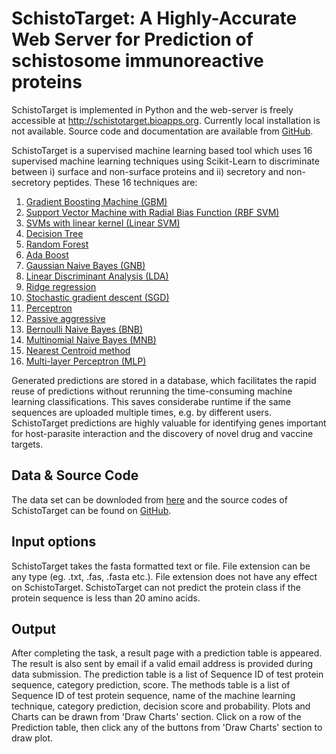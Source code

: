# SchistoTarget: A Highly-Accurate Web Server for Prediction of schistosome immunoreactive proteins

SchistoTarget is implemented in Python and the web-server is freely accessible at http://schistotarget.bioapps.org. Currently local installation is not available. Source code and documentation are available from [GitHub](https://github.com/shihabhasan/SchistoTarget).

SchistoTarget is a supervised machine learning based tool which uses 16 supervised machine learning techniques using Scikit-Learn to discriminate between i) surface and non-surface proteins and ii) secretory and non-secretory peptides. These 16 techniques are: 

1. [Gradient Boosting Machine (GBM)](http://scikit-learn.org/stable/modules/generated/sklearn.ensemble.GradientBoostingClassifier.html)
2. [Support Vector Machine with Radial Bias Function (RBF SVM)](http://scikit-learn.org/stable/modules/generated/sklearn.svm.SVC.html#sklearn.svm.SVC)
3. [SVMs with linear kernel (Linear SVM)](http://scikit-learn.org/stable/modules/generated/sklearn.svm.LinearSVC.html#sklearn.svm.LinearSVC)
4. [Decision Tree](http://scikit-learn.org/stable/modules/generated/sklearn.tree.DecisionTreeClassifier.html#sklearn.tree.DecisionTreeClassifier)
5. [Random Forest](http://scikit-learn.org/stable/modules/generated/sklearn.ensemble.RandomForestClassifier.html#sklearn.ensemble.RandomForestClassifier)
6. [Ada Boost](http://scikit-learn.org/stable/modules/generated/sklearn.ensemble.AdaBoostClassifier.html)
7. [Gaussian Naive Bayes (GNB)](http://scikit-learn.org/stable/modules/generated/sklearn.naive_bayes.GaussianNB.html#sklearn.naive_bayes.GaussianNB)
8. [Linear Discriminant Analysis (LDA)](http://scikit-learn.org/stable/modules/generated/sklearn.discriminant_analysis.LinearDiscriminantAnalysis.html#sklearn.discriminant_analysis.LinearDiscriminantAnalysis)
9. [Ridge regression](http://scikit-learn.org/stable/modules/generated/sklearn.linear_model.RidgeClassifier.html)
10. [Stochastic gradient descent (SGD)](http://scikit-learn.org/stable/modules/generated/sklearn.linear_model.SGDClassifier.html#sklearn.linear_model.SGDClassifier)
11. [Perceptron](http://scikit-learn.org/stable/modules/generated/sklearn.linear_model.Perceptron.html#sklearn.linear_model.Perceptron)
12. [Passive aggressive](http://scikit-learn.org/stable/modules/generated/sklearn.linear_model.PassiveAggressiveClassifier.html#sklearn.linear_model.PassiveAggressiveClassifier)
13. [Bernoulli Naive Bayes (BNB)](http://scikit-learn.org/stable/modules/generated/sklearn.naive_bayes.BernoulliNB.html#sklearn.naive_bayes.BernoulliNB)
14. [Multinomial Naive Bayes (MNB)](http://scikit-learn.org/stable/modules/generated/sklearn.naive_bayes.MultinomialNB.html#sklearn.naive_bayes.MultinomialNB)
15. [Nearest Centroid method](http://scikit-learn.org/stable/modules/generated/sklearn.linear_model.PassiveAggressiveClassifier.html#sklearn.linear_model.PassiveAggressiveClassifier)
16. [Multi-layer Perceptron (MLP)](http://scikit-learn.org/dev/modules/generated/sklearn.neural_network.MLPClassifier.html#sklearn.neural_network.MLPClassifier)

Generated predictions are stored in a database, which facilitates the rapid reuse of predictions without rerunning the time-consuming machine learning classifications. This saves considerabe runtime if the same sequences are uploaded multiple times, e.g. by different users. SchistoTarget predictions are highly valuable for identifying genes important for host-parasite interaction and the discovery of novel drug and vaccine targets.

## Data & Source Code
The data set can be downloded from [here](http://schistotarget.bioapps.org/static/data.zip) and the source codes of SchistoTarget can be found on [GitHub](https://github.com/shihabhasan/SchistoTarget).

## Input options
SchistoTarget takes the fasta formatted text or file. File extension can be any type (eg. .txt, .fas, .fasta etc.). File extension does not have any effect on SchistoTarget. SchistoTarget can not predict the protein class if the protein sequence is less than 20 amino acids. 

## Output
After completing the task, a result page with a prediction table is appeared. The result is also sent by email if a valid email address is provided during data submission. The prediction table is a list of Sequence ID of test protein sequence, category prediction, score. The methods table is a list of Sequence ID of test protein sequence, name of the machine learning technique, category prediction, decision score and probability. Plots and Charts can be drawn from 'Draw Charts' section. Click on a row of the Prediction table, then click any of the buttons from 'Draw Charts' section to draw plot. 